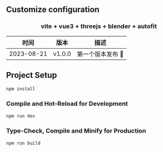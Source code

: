## Customize configuration

<p align="center">
  <h3 align="center">vite + vue3 + threejs + blender + autofit</h3>
</p>
<center><font face="黑体" size=26></font></center>

| 时间       | 版本   | 描述                                              |
| ---------- | ------ | ------------------------------------------------- |
| 2023-08-21 | v1.0.0 | 第一个版本发布 🥳                                  |

## Project Setup

```sh
npm install
```

### Compile and Hot-Reload for Development

```sh
npm run dev
```

### Type-Check, Compile and Minify for Production

```sh
npm run build
```
